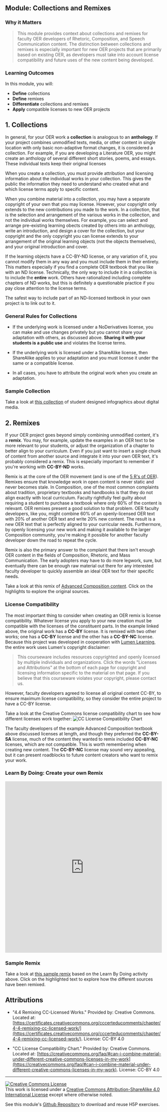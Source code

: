 ## Module: Collections and Remixes

### Why it Matters
> This module provides context about collections and remixes for faculty OER developers of Rhetoric, Composition, and Speech Communication content. The distinction between collections and remixes is especially important for new OER projects that are primarily based on existing OER, as developers must take into account license compatibility and future uses of the new content being developed. 

### Learning Outcomes
In this module, you will:
- **Define** collections 
- **Define** remixes
- **Differentiate** collections and remixes
- **Apply** compatible licenses to new OER projects

## 1. Collections   
In general, for your OER work a **collection** is analogous to an **anthology**. If your project combines unmodified texts, media, or other content in single location with only basic non-adaptive format changes, it is considered a collection. For example, if you are developing a Literature OER, you might create an anthology of several different short stories, poems, and essays. These individual texts keep their original licenses 

When you create a collection, you must provide attribution and licensing information about the individual works in your collection. This gives the public the information they need to understand who created what and which license terms apply to specific content. 

When you combine material into a collection, you may have a separate copyright of your own that you may license. However, your copyright only extends to the new contributions you made to the work. In a collection, that is the selection and arrangement of the various works in the collection, and not the individual works themselves. For example, you can select and arrange pre-existing learning obects created by others into an anthology, write an introduction, and design a cover for the collection, but your copyright and the only copyright you can license extends to your arrangement of the original learning objects (not the objects themselves), and your original introduction and cover. 

If the learning objects have a CC-BY-ND license, or any variation of it, you cannot modify them in any way and you must include them in their entirety. This matters especially if you find a complete OER textbook that you like with an ND license. Technically, the only way to include it in a collection is to include the **entire** work. Others have rationalized including complete chapters of ND works, but this is definitely a questionable practice if you pay close attention to the license terms. 

The safest way to include part of an ND-licensed textbook in your own project is to link out to it. 

### General Rules for Collections
- If the underlying work is licensed under a NoDerivatives license, you can make and use changes privately but you cannot share your adaptation with others, as discussed above. **Sharing it with your students is a public use** and violates the license terms. 

- If the underlying work is licensed under a ShareAlike license, then ShareAlike applies to your adaptation and you must license it under the same or a compatible license. 

- In all cases, you have to attribute the original work when you create an adaptation.

### Sample Collection
Take a look at [this collection](collection.md) of student designed infographics about digital media. 

## 2. Remixes
If your OER project goes beyond simply combining unmodified content, it's a **remix**. You may, for example, update the examples in an OER text to be more relevant to your students, or adjust the organization of a chapter to better align to your curriculum. Even if you just want to insert a single chunk of content from another source and integrate it into your own OER text, it's probably considered a remix. This is especially important to remember if you're working with **CC-BY-ND** works. 

Remix is at the core of the OER movement (and is one of the [5 R's of OER](https://opencontent.org/blog/archives/355)). Remixes ensure that knowledge work in open content is never static and never becomes stale. In Composition, one of the most common complaints about tradition, proprietary textbooks and handbooks is that they do not align exactly with local curriculum. Faculty rightfully feel guilty about requiring a student to purchase a textbook where only 60% of the content is relevant. OER remixes present a good solution to that problem. OER faculty developers, like you, might combine 60% of an openly-licensed OER text with 20% of another OER text and write 20% new content. The result is a new OER text that is perfectly aligned to your curricular needs. Furthermore, by openly licensing your new work and making it available to the larger Composition community, you're making it possible for another faculty developer down the road to repeat the cycle. 

Remix is also the primary answer to the complaint that there isn't enough OER content in the fields of Composition, Rhetoric, and Mass Communication. The early adopters may have to do more legwork, sure, but eventually there can be enough raw material out there for any interested faculty developer to quickly assemble an ideal OER text for their specific needs. 

Take a look at this remix of [Advanced Composition content](https://hyp.is/go?url=https%3A%2F%2Fcourses.lumenlearning.com%2Folemiss-writ250%2Fchapter%2Fsearch-tools-databases%2F). Click on the highlights to explore the original sources. 

### License Compatibility
The most important thing to consider when creating an OER remix is license compatibility. Whatever license you apply to your new creation must be compatible with the licenses of the constituent parts. In the example linked above, the original work has a **CC-BY** license. It is remixed with two other works; one has a **CC-BY** license and the other has a **CC-BY-NC** license. Because this project was developed in cooperation with [Lumen Learning](http://www.lumenlearning.com), the entire work uses Lumen's copyright disclaimer:

> This courseware includes resources copyrighted and openly licensed by multiple individuals and organizations. Click the words "Licenses and Attributions" at the bottom of each page for copyright and licensing information specific to the material on that page. If you believe that this courseware violates your copyright, please contact us. 

However, faculty developers agreed to license all original content CC-BY, to ensure maximum license compatibility, so they consider the entire project to have a CC-BY license. 

Take a look at the Creative Commons license compatibility chart to see how different licenses work together: 
![CC License Compatibility Chart](media/compatibility.png)

The faculty developers of the example Advanced Composition textbook above discussed licenses at length, and though they preferred the **CC-BY-SA** license, much of the content they wanted to remix included **CC-BY-NC** licenses, which are not compatible. This is worth remembering when creating new content. The **CC-BY-NC** license may sound very appealing, but it can present roadblocks to future content creators who want to remix your work. 

### Learn By Doing: Create your own Remix

<iframe src="https://h5p.cwr.olemiss.edu/h5p/embed/84" width="100%" height="549" frameborder="0" allowfullscreen="allowfullscreen"></iframe>

### Sample Remix

Take a look at [this sample remix](https://hyp.is/go?url=https%3A%2F%2Fadavis46.github.io%2Fcccert_assignment4%2Fremix.html) based on the Learn By Doing activity above. Click on the highlighted text to explore how the different sources have been remixed. 

## Attributions

- "4.4 Remixing CC-Licensed Works." Provided by: Creative Commons. Located at: [https://certificates.creativecommons.org/cccerteducomments/chapter/4-4-remixing-cc-licensed-work/](https://certificates.creativecommons.org/cccerteducomments/chapter/4-4-remixing-cc-licensed-work/). License: CC-BY 4.0

- "CC License Compatibility Chart." Provided by: Creative Commons. Located at: [https://creativecommons.org/faq/#can-i-combine-material-under-different-creative-commons-licenses-in-my-work](https://creativecommons.org/faq/#can-i-combine-material-under-different-creative-commons-licenses-in-my-work). License: CC-BY 4.0

---------------
<a rel="license" href="http://creativecommons.org/licenses/by-sa/4.0/"><img alt="Creative Commons License" style="border-width:0" src="https://i.creativecommons.org/l/by-sa/4.0/88x31.png" /></a><br />This work is licensed under a <a rel="license" href="http://creativecommons.org/licenses/by-sa/4.0/">Creative Commons Attribution-ShareAlike 4.0 International License</a> except where otherwise noted. 

See this module's [Github Repository](https://github.com/adavis46/cccert_assignment3) to download and reuse H5P exercises. 
